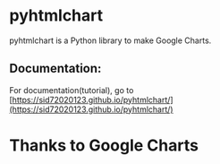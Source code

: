 # pyhtmlchart
pyhtmlchart is a Python library to make Google Charts.
## Documentation:
For documentation(tutorial), go to [https://sid72020123.github.io/pyhtmlchart/](https://sid72020123.github.io/pyhtmlchart/)
# Thanks to Google Charts
